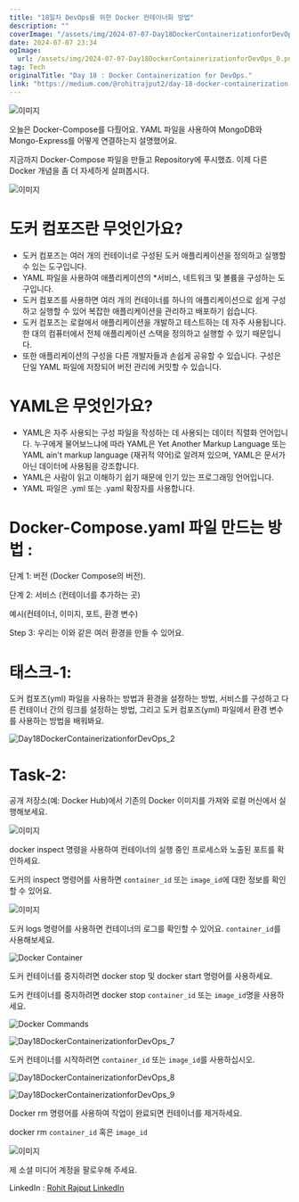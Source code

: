 ```yaml
---
title: "18일차 DevOps를 위한 Docker 컨테이너화 방법"
description: ""
coverImage: "/assets/img/2024-07-07-Day18DockerContainerizationforDevOps_0.png"
date: 2024-07-07 23:34
ogImage: 
  url: /assets/img/2024-07-07-Day18DockerContainerizationforDevOps_0.png
tag: Tech
originalTitle: "Day 18 : Docker Containerization for DevOps."
link: "https://medium.com/@rohitrajput2/day-18-docker-containerization-for-devops-7b640b51b4f5"
---
```



![이미지](/assets/img/2024-07-07-Day18DockerContainerizationforDevOps_0.png)

오늘은 Docker-Compose를 다뤘어요. YAML 파일을 사용하여 MongoDB와 Mongo-Express를 어떻게 연결하는지 설명했어요.

지금까지 Docker-Compose 파일을 만들고 Repository에 푸시했죠. 이제 다른 Docker 개념을 좀 더 자세하게 살펴봅시다.

![이미지](/assets/img/2024-07-07-Day18DockerContainerizationforDevOps_1.png)

<div class="content-ad"></div>

# 도커 컴포즈란 무엇인가요?

- 도커 컴포즈는 여러 개의 컨테이너로 구성된 도커 애플리케이션을 정의하고 실행할 수 있는 도구입니다.
- YAML 파일을 사용하여 애플리케이션의 *서비스, 네트워크 및 볼륨을 구성하는 도구입니다.
- 도커 컴포즈를 사용하면 여러 개의 컨테이너를 하나의 애플리케이션으로 쉽게 구성하고 실행할 수 있어 복잡한 애플리케이션을 관리하고 배포하기 쉽습니다.
- 도커 컴포즈는 로컬에서 애플리케이션을 개발하고 테스트하는 데 자주 사용됩니다. 한 대의 컴퓨터에서 전체 애플리케이션 스택을 정의하고 실행할 수 있기 때문입니다.
- 또한 애플리케이션의 구성을 다른 개발자들과 손쉽게 공유할 수 있습니다. 구성은 단일 YAML 파일에 저장되어 버전 관리에 커밋할 수 있습니다.

# YAML은 무엇인가요?

- YAML은 자주 사용되는 구성 파일을 작성하는 데 사용되는 데이터 직렬화 언어입니다. 누구에게 물어보느냐에 따라 YAML은 Yet Another Markup Language 또는 YAML ain't markup language (재귀적 약어)로 알려져 있으며, YAML은 문서가 아닌 데이터에 사용됨을 강조합니다.
- YAML은 사람이 읽고 이해하기 쉽기 때문에 인기 있는 프로그래밍 언어입니다.
- YAML 파일은 .yml 또는 .yaml 확장자를 사용합니다.

<div class="content-ad"></div>

# Docker-Compose.yaml 파일 만드는 방법 :

단계 1: 버전 (Docker Compose의 버전).

단계 2: 서비스 (컨테이너를 추가하는 곳)

예시(컨테이너, 이미지, 포트, 환경 변수)

<div class="content-ad"></div>

Step 3: 우리는 이와 같은 여러 환경을 만들 수 있어요.

# 태스크-1:

도커 컴포즈(yml) 파일을 사용하는 방법과 환경을 설정하는 방법, 서비스를 구성하고 다른 컨테이너 간의 링크를 설정하는 방법, 그리고 도커 컴포즈(yml) 파일에서 환경 변수를 사용하는 방법을 배워봐요.

![Day18DockerContainerizationforDevOps_2](/assets/img/2024-07-07-Day18DockerContainerizationforDevOps_2.png)

<div class="content-ad"></div>

# Task-2:

공개 저장소(예: Docker Hub)에서 기존의 Docker 이미지를 가져와 로컬 머신에서 실행해보세요.

![이미지](/assets/img/2024-07-07-Day18DockerContainerizationforDevOps_3.png)

docker inspect 명령을 사용하여 컨테이너의 실행 중인 프로세스와 노출된 포트를 확인하세요.

<div class="content-ad"></div>

도커의 inspect 명령어를 사용하면 `container_id` 또는 `image_id`에 대한 정보를 확인할 수 있어요.

![이미지](/assets/img/2024-07-07-Day18DockerContainerizationforDevOps_4.png)

도커 logs 명령어를 사용하면 컨테이너의 로그를 확인할 수 있어요. `container_id`를 사용해보세요.

<div class="content-ad"></div>


![Docker Container](/assets/img/2024-07-07-Day18DockerContainerizationforDevOps_5.png)

도커 컨테이너를 중지하려면 docker stop 및 docker start 명령어를 사용하세요.

도커 컨테이너를 중지하려면 docker stop `container_id` 또는 `image_id`명을 사용하세요.

![Docker Commands](/assets/img/2024-07-07-Day18DockerContainerizationforDevOps_6.png)


<div class="content-ad"></div>

![Day18DockerContainerizationforDevOps_7](/assets/img/2024-07-07-Day18DockerContainerizationforDevOps_7.png)

도커 컨테이너를 시작하려면 `container_id` 또는 `image_id`를 사용하십시오.

![Day18DockerContainerizationforDevOps_8](/assets/img/2024-07-07-Day18DockerContainerizationforDevOps_8.png)

![Day18DockerContainerizationforDevOps_9](/assets/img/2024-07-07-Day18DockerContainerizationforDevOps_9.png)

<div class="content-ad"></div>

Docker rm 명령어를 사용하여 작업이 완료되면 컨테이너를 제거하세요.


docker rm `container_id` 혹은 `image_id`


![이미지](/assets/img/2024-07-07-Day18DockerContainerizationforDevOps_10.png)

제 소셜 미디어 계정을 팔로우해 주세요.

<div class="content-ad"></div>

LinkedIn : [Rohit Rajput LinkedIn](https://www.linkedin.com/in/rohitrajputops/)